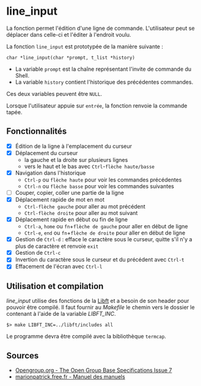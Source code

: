 # line_input

La fonction permet l'édition d'une ligne de commande. L'utilisateur peut se déplacer dans celle-ci et l'éditer à l'endroit voulu.

La fonction `line_input` est prototypée de la manière suivante :

	char *line_input(char *prompt, t_list *history)

- La variable `prompt` est la chaîne représentant l'invite de commande du Shell.
- La variable `history` contient l'historique des précédentes commandes.

Ces deux variables peuvent être `NULL`.

Lorsque l'utilisateur appuie sur `entrée`, la fonction renvoie la commande tapée.

## Fonctionnalités

- [x] Édition de la ligne à l'emplacement du curseur
- [x] Déplacement du curseur
	- la gauche et la droite sur plusieurs lignes
	- vers le haut et le bas avec `Ctrl`-`flèche haute/basse` 
- [x] Navigation dans l'historique
	+ `Ctrl-p` ou `flèche haute` pour voir les commandes précédentes
	+ `Ctrl-n` ou `flèche basse` pour voir les commandes suivantes
- [ ] Couper, copier, coller une partie de la ligne
- [x] Déplacement rapide de mot en mot
	+ `Ctrl-flèche gauche` pour aller au mot précédent
	+ `Ctrl-flèche droite` pour aller au mot suivant
- [x] Déplacement rapide en début ou fin de ligne
	+ `Ctrl-a`, `home` ou `fn`+`flèche de gauche` pour aller en début de ligne
	+ `Ctrl-e`, `end` ou `fn`+`flèche de droite` pour aller en début de ligne
- [x] Gestion de `Ctrl-d` : efface le caractère sous le curseur, quitte s'il n'y a plus de caractère et renvoie `exit`
- [x] Gestion de `Ctrl-c`
- [x] Invertion du caractère sous le curseur et du précédent avec `Ctrl-t`
- [x] Effacement de l'écran avec `Ctrl-l`

## Utilisation et compilation

*line_input* utilise des fonctions de la [Libft][] et a besoin de son header pour pouvoir être compilé. Il faut fournir au _Makefile_ le chemin vers le dossier le contenant à l'aide de la variable *LIBFT_INC*.

	$> make LIBFT_INC=../libft/includes all

Le programme devra être compilé avec la bibliothèque `termcap`.

## **Sources**

- [Opengroup.org - The Open Group Base Specifications Issue 7](http://pubs.opengroup.org/onlinepubs/9699919799/utilities/contents.html)
- [marionpatrick.free.fr - Manuel des manuels](http://marionpatrick.free.fr/man_html/html/index.html)

[Libft]: https://github.com/aguerin42/libft.git
